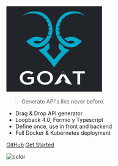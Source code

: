 <!-- _coverpage.md -->

<img src="./logo.png" alt="drawing" width="250"/>

> Generate API's like never before.

- Drag & Drop API generator
- Loopback 4.0, Formio y Typescript
- Define once, use in front and backend
- Full Docker & Kubernetes deployment

[GitHub](https://github.com/UN-FAO/fast-docker-api)
[Get Started](0.1.0/getting-started/installation)

<!-- background color -->

![color](#212428)
